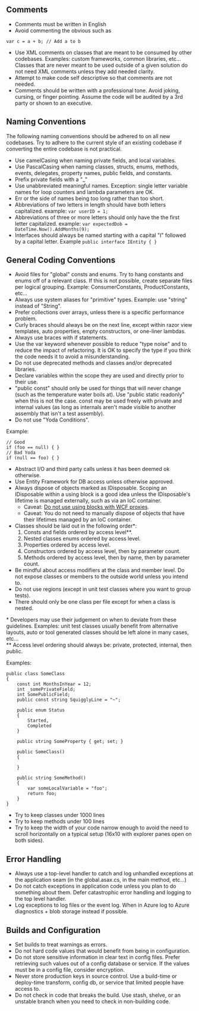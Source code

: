 ## Comments
* Comments must be written in English
* Avoid commenting the obvious such as 
```
var c = a + b; // Add a to b
```
* Use XML comments on classes that are meant to be consumed by other codebases. Examples: custom frameworks, common libraries, etc... Classes that are never meant to be used outside of a given solution do not need XML comments unless they add needed clarity.
* Attempt to make code self descriptive so that comments are not needed.
* Comments should be written with a professional tone. Avoid joking, cursing, or finger pointing. Assume the code will be audited by a 3rd party or shown to an executive.

## Naming Conventions
The following naming conventions should be adhered to on all new codebases. Try to adhere to the current style of an existing codebase if converting the entire codebase is not practical.

* Use camelCasing when naming private fields, and local variables.
* Use PascalCasing when naming classes, structs, enums, methods, events, delegates, property names, public fields, and constants.  
* Prefix private fields with a "\_"
* Use unabbreviated meaningful names. Exception: single letter variable names for loop counters and lambda parameters are OK.
* Err or the side of names being too long rather than too short.
* Abbreviations of two letters in length should have both letters capitalized. example: ```var userID = 1;```
* Abbreviations of three or more letters should only have the the first letter capitalized. example: ```var expectedDob = DateTime.Now().AddMonths(9); ```
* Interfaces should always be named starting with a capital "I" followed by a capital letter. Example ```public interface IEntity { }```

## General Coding Conventions
* Avoid files for "global" consts and enums. Try to hang constants and enums off of a relevant class. If this is not possible, create separate files per logical grouping. Example: ConsumerConstants, ProductConstants, etc...  
* Always use system aliases for "primitive" types. Example: use "string" instead of "String".
* Prefer collections over arrays, unless there is a specific performance problem.
* Curly braces should always be on the next line, except within razor view templates, auto properties, empty constructors, or one-liner lambdas.
* Always use braces with if statements.
* Use the var keyword whenever possible to reduce "type noise" and to reduce the impact of refactoring. It is OK to specify the type if you think the code needs it to avoid a misunderstanding.
* Do not use deprecated methods and classes and/or deprecated libraries.
* Declare variables within the scope they are used and directly prior to their use.
* "public const" should only be used for things that will never change (such as the temperature water boils at). Use "public static readonly" when this is not the case. const may be used freely with private and internal values (as long as internals aren't made visible to another assembly that isn't a test assembly).
* Do not use "Yoda Conditions".  



Example: 

	// Good
	if (foo == null) { }
	// Bad Yoda
	if (null == foo) { }

* Abstract I/O and third party calls unless it has been deemed ok otherwise.
* Use Entity Framework for DB access unless otherwise approved.
* Always dispose of objects marked as IDisposable. Scoping an IDisposable within a using block is a good idea unless the IDisposable's lifetime is managed externally, such as via an IoC container.
	* Caveat: [Do not use using blocks with WCF proxies](http://msdn.microsoft.com/en-us/library/aa355056.aspx). 
	* Caveat: You do not need to manually dispose of objects that have their lifetimes managed by an IoC container.
* Classes should be laid out in the following order*:  
	1. Consts and fields ordered by access level**.
	2. Nested classes enums ordered by access level.
	3. Properties ordered by access level.
	4. Constructors ordered by access level, then by parameter count.
	5. Methods ordered by access level, then by name, then by parameter count.
* Be mindful about access modifiers at the class and member level. Do not expose classes or members to the outside world unless you intend to.
* Do not use regions (except in unit test classes where you want to group tests).
* There should only be one class per file except for when a class is nested.

\* Developers may use their judgement on when to deviate from these guidelines. Examples: unit test classes usually benefit from alternative layouts, auto or tool generated classes should be left alone in many cases, etc...  
\*\* Access level ordering should always be: private, protected, internal, then public.

Examples:

    public class SomeClass
    {
        const int MonthsInYear = 12;
        int _somePrivateField;
        int SomePublicField;
        public const string SquigglyLine = "~"; 
        
        public enum Status
        {
            Started,
            Completed
        }
        
        public string SomeProperty { get; set; }
        
        public SomeClass() 
        {
            
        }
        
        public string SomeMethod()
        {
            var someLocalVariable = "foo";
            return foo;			
        }
    }
		
* Try to keep classes under 1000 lines
* Try to keep methods under 100 lines
* Try to keep the width of your code narrow enough to avoid the need to scroll horizontally on a typical setup (16x10 with explorer panes open on both sides). 

## Error Handling
* Always use a top-level handler to catch and log unhandled exceptions at the application seam (in the global.asax.cs, in the main method, etc...)
* Do not catch exceptions in application code unless you plan to do something about them. Defer catastrophic error handling and logging to the top level handler.
* Log exceptions to log files or the event log. When in Azure log to Azure diagnostics + blob storage instead if possible.

## Builds and Configuration
* Set builds to treat warnings as errors.
* Do not hard code values that would benefit from being in configuration.
* Do not store sensitive information in clear text in config files. Prefer retrieving such values out of a config database or service. If the values must be in a config file, consider encryption.
* Never store production keys in source control. Use a build-time or deploy-time transform, config db, or service that limited people have access to.
* Do not check in code that breaks the build. Use stash, shelve, or an unstable branch when you need to check in non-building code.
